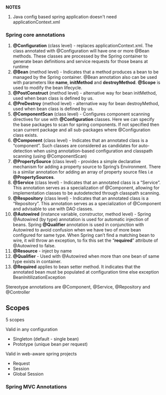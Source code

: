 __**NOTES**__

1. Java config based spring application doesn't need applicationContext.xml

### Spring core annotations
1. **@Configuration** (class level) - replaces applicationContext.xml. The
   class annotated with @Configuration will have one or more @Bean
   methods. These classes are processed by the Spring container to
   generate bean definitions and service requests for those beans at
   runtime
2. **@Bean** (method level) - Indicates that a method produces a bean to
   be managed by the Spring container. @Bean annotation also can be used
   with parameters like **name**, **initMethod** and **destroyMethod**.
   **@Scope** is used to modify the bean lifecycle.
3. **@PostConstruct** (method level) - alternative way for bean
   initMethod, used when bean class is defined by us.
4. **@PreDestroy** (method level) - alternative way for bean
   destroyMethod, used when bean class is defined by us.
5. **@ComponentScan** (class level) - Configures component scanning
   directives for use with **@Configuration** classes. Here we can specify
   the base packages to scan for spring components. If not specified
   then scan current package and all sub-packages where @Configuration
   class exists.
6. **@Component** (class level) - Indicates that an annotated class is a
   “component”. Such classes are considered as candidates for
   auto-detection when using annotation-based configuration and
   classpath scanning (using @ComponentScan)
7. **@PropertySource** (class level) - provides a simple declarative
   mechanism for adding a property source to Spring’s Environment. There
   is a similar annotation for adding an array of property source files
   i.e **@PropertySources**.
8. **@Service** (class level) - Indicates that an annotated class is a
   “Service”. This annotation serves as a specialization of @Component,
   allowing for implementation classes to be autodetected through
   classpath scanning.
9. **@Respository** (class level) - Indicates that an annotated class is
   a “Repository”. This annotation serves as a specialization of
   @Component and advisable to use with DAO classes.
10. **@Autowired** (instance variable, constructor, method level) - Spring
    @Autowired (by type) annotation is used for automatic injection of
    beans. Spring **@Qualifier** annotation is used in conjunction with
    Autowired to avoid confusion when we have two of more bean
    configured for same type. When Spring can’t find a matching bean to
    wire, it will throw an exception, to fix this set the “**required**”
    attribute of @Autowired to false. 
11. **@Resource** - inject by name
12. **@Qualifier** - Used with @Autowired when more than one bean of
    same type exists in container.
13. **@Required** applies to bean setter method. It indicates that the annotated bean must be populated at configuration time else exception BeanInitilizationException

Stereotype annotations are @Component, @Service, @Repository and
@Controller

## Scopes ##

5 scopes

Valid in any configuration
- Singleton (default - single bean)
- Prototype (unique bean per request)

Valid in web-aware spring projects
- Request
- Session
- Global Session


### Spring MVC Annotations

